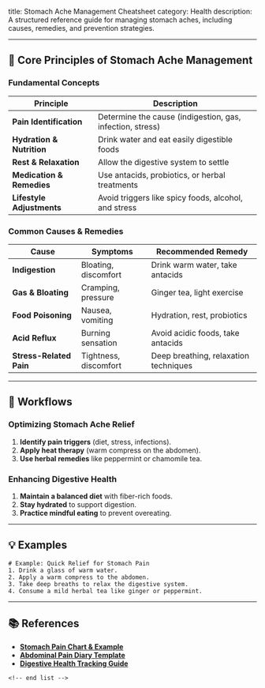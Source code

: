 title: Stomach Ache Management Cheatsheet
category: Health
description: A structured reference guide for managing stomach aches, including causes, remedies, and prevention strategies.

---

## 🏥 **Core Principles of Stomach Ache Management**

### **Fundamental Concepts**

| Principle                       | Description                                               |
| ------------------------------- | --------------------------------------------------------- |
| **Pain Identification**   | Determine the cause (indigestion, gas, infection, stress) |
| **Hydration & Nutrition** | Drink water and eat easily digestible foods               |
| **Rest & Relaxation**     | Allow the digestive system to settle                      |
| **Medication & Remedies** | Use antacids, probiotics, or herbal treatments            |
| **Lifestyle Adjustments** | Avoid triggers like spicy foods, alcohol, and stress      |

### **Common Causes & Remedies**

| Cause                         | Symptoms              | Recommended Remedy                    |
| ----------------------------- | --------------------- | ------------------------------------- |
| **Indigestion**         | Bloating, discomfort  | Drink warm water, take antacids       |
| **Gas & Bloating**      | Cramping, pressure    | Ginger tea, light exercise            |
| **Food Poisoning**      | Nausea, vomiting      | Hydration, rest, probiotics           |
| **Acid Reflux**         | Burning sensation     | Avoid acidic foods, take antacids     |
| **Stress-Related Pain** | Tightness, discomfort | Deep breathing, relaxation techniques |

---

## 🔄 **Workflows**

### **Optimizing Stomach Ache Relief**

1. **Identify pain triggers** (diet, stress, infections).
2. **Apply heat therapy** (warm compress on the abdomen).
3. **Use herbal remedies** like peppermint or chamomile tea.

### **Enhancing Digestive Health**

1. **Maintain a balanced diet** with fiber-rich foods.
2. **Stay hydrated** to support digestion.
3. **Practice mindful eating** to prevent overeating.

---

## 💡 **Examples**

```plaintext
# Example: Quick Relief for Stomach Pain
1. Drink a glass of warm water.  
2. Apply a warm compress to the abdomen.  
3. Take deep breaths to relax the digestive system.  
4. Consume a mild herbal tea like ginger or peppermint.  
```

---

## 📚 **References**

- **[Stomach Pain Chart &amp; Example](https://www.carepatron.com/templates/stomach-pain-chart)**
- **[Abdominal Pain Diary Template](https://www.templateroller.com/template/212763/abdominal-pain-diary-template.html)**
- **[Digestive Health Tracking Guide](https://badgut.org/information-centre/a-z-digestive-topics/bullet-journal/)**

```
<!-- end list -->
```